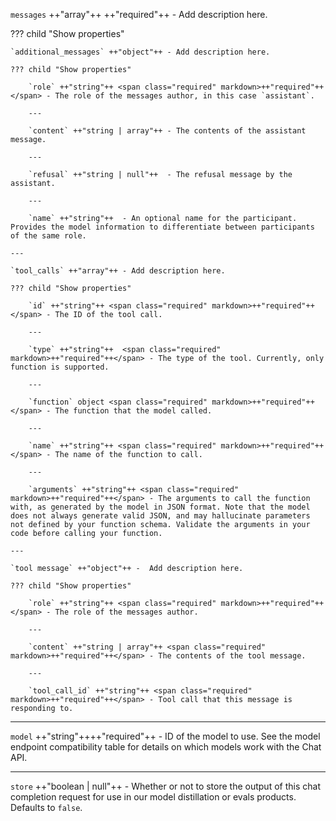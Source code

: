 `messages` ++"array"++ <span class="required" markdown>++"required"++</span> - Add description here.

??? child "Show properties"

    `additional_messages` ++"object"++ - Add description here.

    ??? child "Show properties"

        `role` ++"string"++ <span class="required" markdown>++"required"++</span> - The role of the messages author, in this case `assistant`.
        
        ---

        `content` ++"string | array"++ - The contents of the assistant message.  
        
        ---

        `refusal` ++"string | null"++  - The refusal message by the assistant.
        
        ---

        `name` ++"string"++  - An optional name for the participant. Provides the model information to differentiate between participants of the same role.

    ---

    `tool_calls` ++"array"++ - Add description here.

    ??? child "Show properties"

        `id` ++"string"++ <span class="required" markdown>++"required"++</span> - The ID of the tool call.
        
        ---

        `type` ++"string"++  <span class="required" markdown>++"required"++</span> - The type of the tool. Currently, only function is supported.
        
        ---

        `function` object <span class="required" markdown>++"required"++</span> - The function that the model called.
        
        ---

        `name` ++"string"++ <span class="required" markdown>++"required"++</span> - The name of the function to call.
        
        ---

        `arguments` ++"string"++ <span class="required" markdown>++"required"++</span> - The arguments to call the function with, as generated by the model in JSON format. Note that the model does not always generate valid JSON, and may hallucinate parameters not defined by your function schema. Validate the arguments in your code before calling your function.

    ---

    `tool message` ++"object"++ -  Add description here.

    ??? child "Show properties"

        `role` ++"string"++ <span class="required" markdown>++"required"++</span> - The role of the messages author.
  
        ---

        `content` ++"string | array"++ <span class="required" markdown>++"required"++</span> - The contents of the tool message.

        ---

        `tool_call_id` ++"string"++ <span class="required" markdown>++"required"++</span> - Tool call that this message is responding to.

---

`model` ++"string"++<span class="required" markdown>++"required"++</span> - ID of the model to use. See the model endpoint compatibility table for details on which models work with the Chat API.

---

`store` ++"boolean | null"++ - Whether or not to store the output of this chat completion request for use in our model distillation or evals products. Defaults to `false`.
